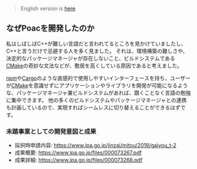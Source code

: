 > English version is [here](https://doc.poac.pm/en/guide/why-poac-exists.html)

## なぜPoacを開発したのか

私はしばしばC++が難しい言語だと言われてるところを見かけていましたし、C++と言うだけで忌避する人を多く見ました。
それは、環境構築の難しさや、決定的なパッケージマネージャが存在しないこと、ビルドシステムである[CMake](https://cmake.org)の奇妙な文法などが、敷居を高くしている原因であると考えました。

[npm](https://www.npmjs.com)や[Cargo](https://github.com/rust-lang/cargo)のような直感的で使用しやすいインターフェースを持ち，ユーザーが[CMake](https://cmake.org)を意識せずにアプリケーションやライブラリを開発が可能になるような、パッケージマネージャ兼ビルドシステムがあれば、躓くことなく言語の勉強に集中できます。
他の多くのビルドシステムやパッケージマネージャとの連携も計画しているので、実現すればシームレスに切り替えることができるはずです。

<!-- TODO: (既存のC++パッケージマネージャとの違いはこちらを参照) -->

### 未踏事業としての開発意図と成果
* 採択時申請内容: <https://www.ipa.go.jp/jinzai/mitou/2018/gaiyou_t-2>
* 成果概要: <https://www.ipa.go.jp/files/000073267.pdf>
* 成果詳細: <https://www.ipa.go.jp/files/000073268.pdf>

